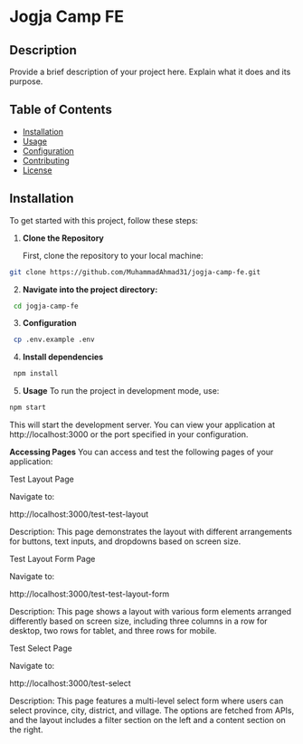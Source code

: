 # Jogja Camp FE

## Description

Provide a brief description of your project here. Explain what it does and its purpose.

## Table of Contents

- [Installation](#installation)
- [Usage](#usage)
- [Configuration](#configuration)
- [Contributing](#contributing)
- [License](#license)

## Installation

To get started with this project, follow these steps:

1. **Clone the Repository**

   First, clone the repository to your local machine:

```bash
git clone https://github.com/MuhammadAhmad31/jogja-camp-fe.git

```

2. **Navigate into the project directory:**

```bash
 cd jogja-camp-fe

```

3. **Configuration**

```bash
 cp .env.example .env

```

4. **Install dependencies**

```bash
 npm install

```

5. **Usage**
   To run the project in development mode, use:

```bash
npm start

```

This will start the development server. You can view your application at http://localhost:3000 or the port specified in your configuration.

**Accessing Pages**
You can access and test the following pages of your application:

Test Layout Page

Navigate to:

http://localhost:3000/test-test-layout

Description: This page demonstrates the layout with different arrangements for buttons, text inputs, and dropdowns based on screen size.

Test Layout Form Page

Navigate to:

http://localhost:3000/test-test-layout-form

Description: This page shows a layout with various form elements arranged differently based on screen size, including three columns in a row for desktop, two rows for tablet, and three rows for mobile.

Test Select Page

Navigate to:

http://localhost:3000/test-select

Description: This page features a multi-level select form where users can select province, city, district, and village. The options are fetched from APIs, and the layout includes a filter section on the left and a content section on the right.

